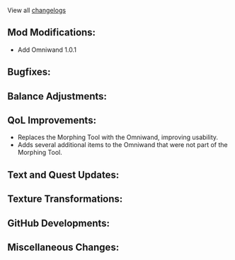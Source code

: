 
View all [changelogs](https://github.com/Divine-Journey-2/Divine-Journey-2/tree/main/changelog)

## Mod Modifications:

- Add Omniwand 1.0.1

## Bugfixes:



## Balance Adjustments:



## QoL Improvements:

- Replaces the Morphing Tool with the Omniwand, improving usability.
- Adds several additional items to the Omniwand that were not part of the Morphing Tool.

## Text and Quest Updates:



## Texture Transformations:



## GitHub Developments:



## Miscellaneous Changes:
